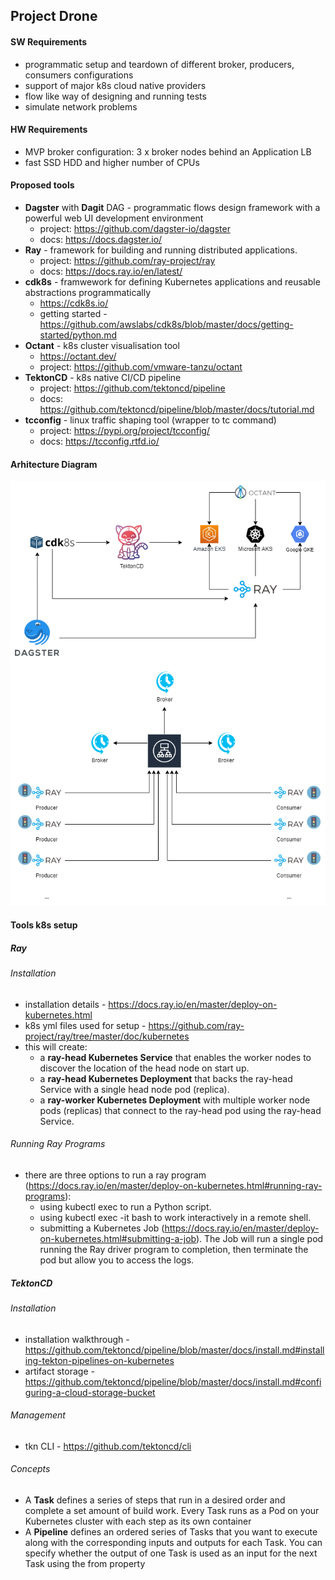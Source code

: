 ## Project Drone

#### SW Requirements
- programmatic setup and teardown of different broker, producers, consumers configurations 
- support of major k8s cloud native providers
- flow like way of designing and running tests
- simulate network problems 

#### HW Requirements
- MVP broker configuration: 3 x broker nodes behind an Application LB
- fast SSD HDD and higher number of CPUs

#### Proposed tools
- **Dagster** with **Dagit** DAG -  programmatic flows design framework with a powerful web UI development environment
    - project: https://github.com/dagster-io/dagster
    - docs: https://docs.dagster.io/
- **Ray** - framework for building and running distributed applications.
    - project: https://github.com/ray-project/ray
    - docs:  https://docs.ray.io/en/latest/
- **cdk8s** - framwework for defining Kubernetes applications and reusable abstractions programmatically
    - https://cdk8s.io/
    - getting started - https://github.com/awslabs/cdk8s/blob/master/docs/getting-started/python.md
- **Octant** - k8s cluster visualisation tool
    - https://octant.dev/
    - project: https://github.com/vmware-tanzu/octant
- **TektonCD** - k8s native CI/CD pipeline 
    - project: https://github.com/tektoncd/pipeline
    - docs: https://github.com/tektoncd/pipeline/blob/master/docs/tutorial.md
- **tcconfig** - linux traffic shaping tool (wrapper to tc command)
    - project: https://pypi.org/project/tcconfig/
    - docs: https://tcconfig.rtfd.io/

#### Arhitecture Diagram
![Diagram](project_drone.png)


#### Tools k8s setup
##### Ray
###### Installation
- installation details - https://docs.ray.io/en/master/deploy-on-kubernetes.html
- k8s yml files used for setup - https://github.com/ray-project/ray/tree/master/doc/kubernetes 
- this will create:
    - a **ray-head Kubernetes Service** that enables the worker nodes to discover the location of the head node on start up.
    - a **ray-head Kubernetes Deployment** that backs the ray-head Service with a single head node pod (replica).
    - a **ray-worker Kubernetes Deployment** with multiple worker node pods (replicas) that connect to the ray-head pod using the ray-head Service.
###### Running Ray Programs
- there are three options to run a ray program (https://docs.ray.io/en/master/deploy-on-kubernetes.html#running-ray-programs):
    - using kubectl exec to run a Python script.
    - using kubectl exec -it bash to work interactively in a remote shell.
    - submitting a Kubernetes Job (https://docs.ray.io/en/master/deploy-on-kubernetes.html#submitting-a-job). The Job will run a single pod running the Ray driver program to completion, then terminate the pod but allow you to access the logs.

##### TektonCD
###### Installation
- installation walkthrough - https://github.com/tektoncd/pipeline/blob/master/docs/install.md#installing-tekton-pipelines-on-kubernetes
- artifact storage - https://github.com/tektoncd/pipeline/blob/master/docs/install.md#configuring-a-cloud-storage-bucket
###### Management
- tkn CLI - https://github.com/tektoncd/cli
###### Concepts
- A **Task** defines a series of steps that run in a desired order and complete a set amount of build work. Every Task runs as a Pod on your Kubernetes cluster with each step as its own container 
- A **Pipeline** defines an ordered series of Tasks that you want to execute along with the corresponding inputs and outputs for each Task. You can specify whether the output of one Task is used as an input for the next Task using the from property

